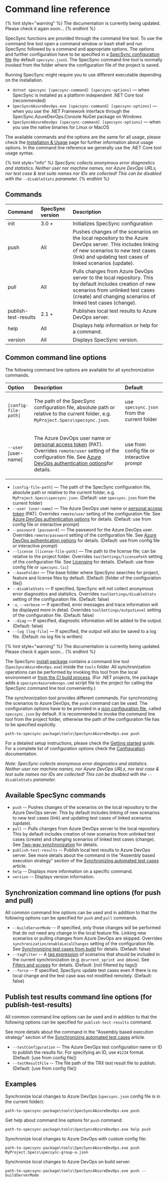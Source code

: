 # Command line reference

{% hint style="warning" %}
The documentation is currently being updated. Please check it again soon...
{% endhint %}

SpecSync functions are provided through the command line tool. To use the command line tool open a command window or bash shell and run SpecSync followed by a command and appropriate options. The options and further configuration have to be specified in a [SpecSync configuration file](configuration/) \(by default `specsync.json`\). The SpecSync command line tool is normally invoked from the folder where the configuration file of the project is saved.

Running SpecSync might require you to use different executable depending on the installation. 

* `dotnet specsync [specsync-command] [specsync-options]` — when SpecSync is installed as a platform independent .NET Core tool \(recommended\)
* `SpecSync4AzureDevOps.exe [specsync-command] [specsync-options]` — when you use the .NET Framework interface through the SpecSync.AzureDevOps.Console NuGet package on Windows
* `SpecSync4AzureDevOps [specsync-command] [specsync-options]` — when you use the native binaries for Linux or MacOS

The available commands and the options are the same for all usage, please check the [Installation & Usage](../installation.md) page for further information about usage options. In the command line reference we generally use the .NET Core tool usage syntax. 

{% hint style="info" %}
_SpecSync collects anonymous error diagnostics and statistics. Neither user nor machine names, nor Azure DevOps URLs, nor test case & test suite names nor IDs are collected! This can be disabled with the_ `--disableStats` _parameter._
{% endhint %}

## Commands

| Command | SpecSync version | Description |
| :--- | :--- | :--- |
| init | 3.0 + | Initializes SpecSync configuration |
| push | All | Pushes changes of the scenarios on the local repository to the Azure DevOps server. This includes linking of new scenarios to new test cases \(link\) and updating test cases of linked scenarios \(update\). |
| pull | All | Pulls changes from Azure DevOps server to the local repository. This by default includes creation of new scenarios from unlinked test cases \(create\) and changing scenarios of linked test cases \(change\). |
| publish-test-results | 2.1 + | Publishes local test results to Azure DevOps server. |
| help | All | Displays help information or help for a command. |
| version | All | Displays SpecSync version. |

## Common command line options

The following command line options are available for all synchronization commands.

<table>
  <thead>
    <tr>
      <th style="text-align:left">Option</th>
      <th style="text-align:left">Description</th>
      <th style="text-align:left">Default</th>
    </tr>
  </thead>
  <tbody>
    <tr>
      <td style="text-align:left"><code>[config-file-path]</code>
      </td>
      <td style="text-align:left">
        <p></p>
        <p>The path of the SpecSync configuration file, absolute path or relative
          to the current folder, e.g. <code>MyProject.Specs\specsync.json</code>.</p>
      </td>
      <td style="text-align:left">use <code>specsync.json</code> from the current folder</td>
    </tr>
    <tr>
      <td style="text-align:left">
        <p></p>
        <p><code>--user</code> [user-name]</p>
      </td>
      <td style="text-align:left">
        <p></p>
        <p>The Azure DevOps user name or <a href="https://docs.microsoft.com/en-us/azure/devops/organizations/accounts/use-personal-access-tokens-to-authenticate?view=vsts">personal access token</a> (PAT).
          Overrides <code>remote/user</code> setting of the configuration file. See
          <a
          href="../important-concepts/tfs-authentication-options.md">Azure DevOps authentication options</a>for details.</p>
      </td>
      <td style="text-align:left">
        <p></p>
        <p>use from config file or interactive prompt</p>
      </td>
    </tr>
  </tbody>
</table>

* `[config-file-path]` — The path of the SpecSync configuration file, absolute path or relative to the current folder, e.g. `MyProject.Specs\specsync.json`. \(Default: use `specsync.json` from the current folder\) 
* `--user [user-name]` — The Azure DevOps user name or [personal access token](https://docs.microsoft.com/en-us/azure/devops/organizations/accounts/use-personal-access-tokens-to-authenticate?view=vsts) \(PAT\). Overrides `remote/user` setting of the configuration file. See [Azure DevOps authentication options](../important-concepts/tfs-authentication-options.md) for details. \(Default: use from config file or interactive prompt\)
* `--password [password]` — The password for the Azure DevOps user. Overrides `remote/password` setting of the configuration file. See [Azure DevOps authentication options](../important-concepts/tfs-authentication-options.md) for details. \(Default: use from config file or interactive prompt\)
* `--license [license-file-path]` — The path to the license file; can be relative to the project folder. Overrides `toolSettings/licensePath` setting of the configuration file. See [Licensing](../licensing.md) for details. \(Default: use from config file or `specsync.lic`\)
* `--baseFolder` — The base folder where SpecSync searches for project, feature and license files by default. \(Default: \[folder of the configuration file\]\)
* `--disableStats` — If specified, SpecSync will not collect anonymous error diagnostics and statistics. Overrides `toolSettings/disableStats` setting of the configuration file. \(Default: false\)
* `-v`, `--verbose` — If specified, error messages and trace information will be displayed more in detail. Overrides `toolSettings/outputLevel` setting of the configuration file. \(Default: false\)
* `--diag` — If specified, diagnostic information will be added to the output. \(Default: false\)
* `--log [log-file]` — If specified, the output will also be saved to a log file. \(Default: no log file is written\)

{% hint style="warning" %}
The documentation is currently being updated. Please check it again soon...
{% endhint %}

The SpecSync [install package](../installation.md) contains a command line tool \(`SpecSync4AzureDevOps.exe`\) inside the `tools` folder. All synchronization operations can be performed by invoking this tool from the local environment or [from the CI build process](../important-concepts/synchronizing-test-cases-from-build.md). \(For .NET projects, the package adds a `specsync4azuredevops.cmd` script file to the project for calling the SpecSync command line tool conveniently.\)

The synchronization tool provides different commands. For synchronizing the scenarios to Azure DevOps, the `push` command can be used. The configuration options have to be provided in a [json configuration file](configuration/), called `specsync.json` by default. It is recommended to invoke the command line tool from the project folder, otherwise the path of the configuration file has to be specified explicitly.

```text
path-to-specsync-package\tools\SpecSync4AzureDevOps.exe push
```

For a detailed setup instructions, please check the [Getting started](../getting-started/) guide. For a complete list of configuration options check the [Configuration](configuration/) documentation.

_Note: SpecSync collects anonymous error diagnostics and statistics. Neither user nor machine names, nor Azure DevOps URLs, nor test case & test suite names nor IDs are collected! This can be disabled with the_ `--disableStats` _parameter._

## Available SpecSync commands

* `push` -- Pushes changes of the scenarios on the local repository to the Azure DevOps server. This by default includes linking of new scenarios to new test cases \(link\) and updating test cases of linked scenarios \(update\).
* `pull` -- Pulls changes from Azure DevOps server to the local repository. This by default includes creation of new scenarios from unlinked test cases \(create\) and changing scenarios of linked test cases \(change\). See [Two-way synchronization](../important-concepts/two-way-synchronization.md) for details.
* `publish-test-results` -- Publish local test results to Azure DevOps server. See more details about the command in the "Assembly based execution strategy" section of the  [Synchronizing automated test cases](../important-concepts/synchronizing-automated-test-cases.md) article.
* `help` -- Displays more information on a specific command.
* `version` -- Displays version information.

## 

## Synchronization command line options \(for push and pull\)

All common command line options can be used and in addition to that the following options can be specified for `push` and `pull` commands.

* `--buildServerMode` -- If specified, only those changes will be performed that do not need any change in the local feature file. Linking new scenarios or pulling changes from Azure DevOps are skipped. Overrides `synchronization/enableLocalChanges` setting of the configuration file. See [Synchronizing test cases from build](../important-concepts/synchronizing-test-cases-from-build.md) for details. \(Default: false\) 
* `--tagFilter` -- A [tag expression](http://speclink.me/tagexpressions) of scenarios that should be included in the current synchronization \(e.g. `@current_sprint and @done`\). See [Filters and scopes](../important-concepts/filters-and-scopes.md) for details. \(Default: \[not filtered by tags\]\) 
* `--force` -- If specified, SpecSync update test cases even if there is no local change and the test case was not modified remotely. \(Default: false\)

## Publish test results command line options \(for publish-test-results\)

All common command line options can be used and in addition to that the following options can be specified for `publish-test-results` command.

See more details about the command in the "Assembly based execution strategy" section of the [Synchronizing automated test cases](../important-concepts/synchronizing-automated-test-cases.md) article.

* `--testConfiguration` -- The Azure DevOps test configuration name or ID to publish the results for. For specifying an ID, use `#1234` format. \(Default: \[use from config file\]\)
* `--testResultFile` -- The file path of the TRX test result file to publish. \(Default: \[use from config file\]\)

## Examples

Synchronize local changes to Azure DevOps \(`specsync.json` config file is in the current folder\):

```text
path-to-specsync-package\tools\SpecSync4AzureDevOps.exe push
```

Get help about command line options for `push` command:

```text
path-to-specsync-package\tools\SpecSync4AzureDevOps.exe help push
```

Synchronize local changes to Azure DevOps with custom config file:

```text
path-to-specsync-package\tools\SpecSync4AzureDevOps.exe push MyProject.Specs\specsync-group-a.json
```

Synchronize local changes to Azure DevOps on build server:

```text
path-to-specsync-package\tools\SpecSync4AzureDevOps.exe push --buildServerMode
```

